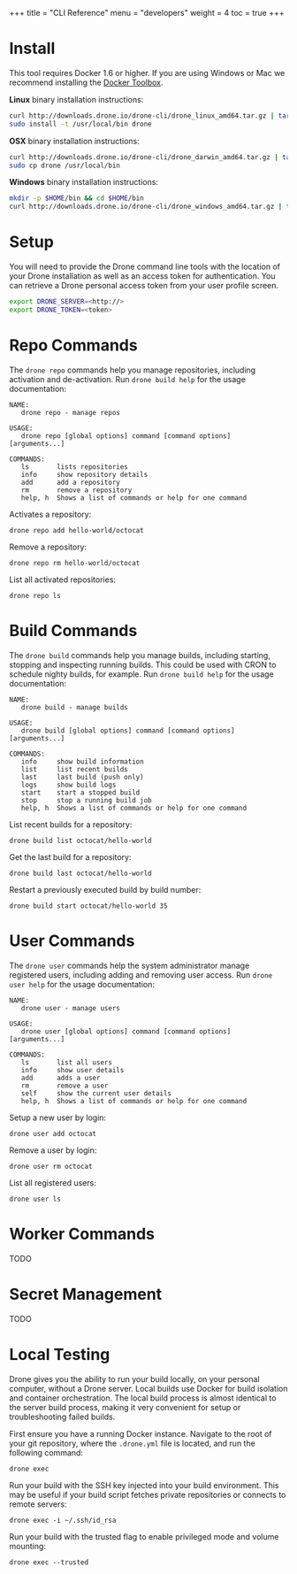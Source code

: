 +++
title = "CLI Reference"
menu = "developers"
weight = 4
toc = true
+++

# Install

This tool requires Docker 1.6 or higher. If you are using Windows or Mac we recommend installing the [Docker Toolbox](https://www.docker.com/docker-toolbox).

__Linux__ binary installation instructions:

```bash
curl http://downloads.drone.io/drone-cli/drone_linux_amd64.tar.gz | tar zx
sudo install -t /usr/local/bin drone
```

__OSX__ binary installation instructions:

```bash
curl http://downloads.drone.io/drone-cli/drone_darwin_amd64.tar.gz | tar zx
sudo cp drone /usr/local/bin
```

__Windows__ binary installation instructions:

```bash
mkdir -p $HOME/bin && cd $HOME/bin
curl http://downloads.drone.io/drone-cli/drone_windows_amd64.tar.gz | tar zx
```

# Setup

You will need to provide the Drone command line tools with the location of your Drone installation as well as an access token for authentication. You can retrieve a Drone personal access token from your user profile screen.

```bash
export DRONE_SERVER=<http://>
export DRONE_TOKEN=<token>
```

# Repo Commands

The `drone repo` commands help you manage repositories, including activation and de-activation. Run `drone build help` for the usage documentation:


```
NAME:
   drone repo - manage repos

USAGE:
   drone repo [global options] command [command options] [arguments...]

COMMANDS:
   ls		lists repositories
   info		show repository details
   add		add a repository
   rm		remove a repository
   help, h	Shows a list of commands or help for one command
```

Activates a repository:

```
drone repo add hello-world/octocat
```

Remove a repository:

```
drone repo rm hello-world/octocat
```

List all activated repositories:

```
drone repo ls
```

# Build Commands

The `drone build` commands help you manage builds, including starting, stopping and inspecting running builds. This could be used with CRON to schedule nighty builds, for example. Run `drone build help` for the usage documentation:

```
NAME:
   drone build - manage builds

USAGE:
   drone build [global options] command [command options] [arguments...]

COMMANDS:
   info		show build information
   list		list recent builds
   last		last build (push only)
   logs		show build logs
   start	start a stopped build
   stop		stop a running build job
   help, h	Shows a list of commands or help for one command
```

List recent builds for a repository:

```
drone build list octocat/hello-world
```

Get the last build for a repository:

```
drone build last octocat/hello-world
```

Restart a previously executed build by build number:

```
drone build start octocat/hello-world 35
```

# User Commands

The `drone user` commands help the system administrator manage registered users, including adding and removing user access. Run `drone user help` for the usage documentation:

```
NAME:
   drone user - manage users

USAGE:
   drone user [global options] command [command options] [arguments...]

COMMANDS:
   ls		list all users
   info		show user details
   add		adds a user
   rm		remove a user
   self		show the current user details
   help, h	Shows a list of commands or help for one command
```

Setup a new user by login:

```
drone user add octocat
```

Remove a user by login:

```
drone user rm octocat
```

List all registered users:

```
drone user ls
```

# Worker Commands

TODO

# Secret Management

TODO

# Local Testing

Drone gives you the ability to run your build locally, on your personal computer, without a Drone server. Local builds use Docker for build isolation and container orchestration. The local build process is almost identical to the server build process, making it very convenient for setup or troubleshooting failed builds.

First ensure you have a running Docker instance. Navigate to the root of your git repository, where the `.drone.yml` file is located, and run the following command:

```
drone exec
```

Run your build with the SSH key injected into your build environment. This may be useful if your build script fetches private repositories or connects to remote servers:

```
drone exec -i ~/.ssh/id_rsa
```

Run your build with the trusted flag to enable privileged mode and volume mounting:

```
drone exec --trusted
```
